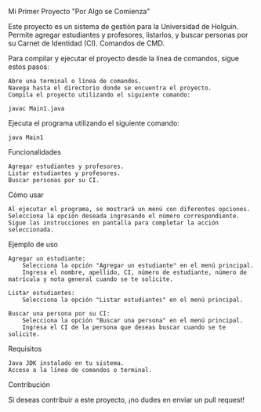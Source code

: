 Mi Primer Proyecto "Por Algo se Comienza" 

Este proyecto es un sistema de gestión para la Universidad de Holguin. Permite agregar estudiantes y profesores, listarlos, y buscar personas por su Carnet de Identidad (CI).
Comandos de CMD.
 
Para compilar y ejecutar el proyecto desde la línea de comandos, sigue estos pasos:
 
    Abre una terminal o línea de comandos. 
    Navega hasta el directorio donde se encuentra el proyecto. 
    Compila el proyecto utilizando el siguiente comando:
  
    javac Main1.java
   
Ejecuta el programa utilizando el siguiente comando: 
 
    java Main1 

Funcionalidades
  
    Agregar estudiantes y profesores.
    Listar estudiantes y profesores.
    Buscar personas por su CI.

Cómo usar

    Al ejecutar el programa, se mostrará un menú con diferentes opciones.
    Selecciona la opción deseada ingresando el número correspondiente.
    Sigue las instrucciones en pantalla para completar la acción seleccionada.

Ejemplo de uso

    Agregar un estudiante:
        Selecciona la opción "Agregar un estudiante" en el menú principal.
        Ingresa el nombre, apellido, CI, número de estudiante, número de matrícula y nota general cuando se te solicite.

    Listar estudiantes:
        Selecciona la opción "Listar estudiantes" en el menú principal.

    Buscar una persona por su CI:
        Selecciona la opción "Buscar una persona" en el menú principal.
        Ingresa el CI de la persona que deseas buscar cuando se te solicite.

Requisitos

    Java JDK instalado en tu sistema.
    Acceso a la línea de comandos o terminal.

Contribución

Si deseas contribuir a este proyecto, ¡no dudes en enviar un pull request!
